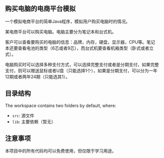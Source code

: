 ## 购买电脑的电商平台模拟

一个模拟电商平台的简单Java程序，模拟用户购买电脑时的情况。

某电商平台可以购买电脑。电脑主要分为笔记本和台式机。

客户可以查看要购买的电脑的信息：品牌，内存，硬盘，显示器，CPU等。笔记本还要查看电池的类型（6芯或者9芯），而台式机要查看机箱类型（卧式或者立式）。

电脑购买时可以选择多种支付方式，可以选择完整支付或者是分期支付，如果完整支付，则可以赠送鼠标或者U盘（只能选择1个），如果是分期支付，可以分为一年12期或者两年24期（只能选其1）。

## 目录结构

The workspace contains two folders by default, where:

- `src`: 源文件
- `lib`: 主要依赖（暂无）

## 注意事项

本项目中的所有代码均可以免费使用，但仅限于学习用途。
